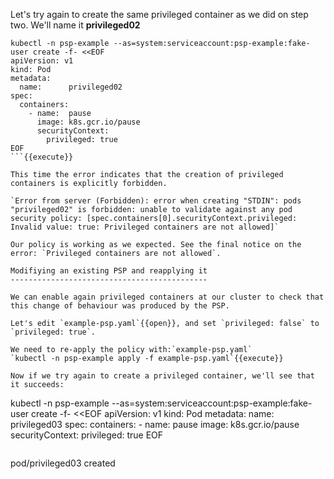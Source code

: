 Let's try again to create the same privileged container as we did on step two. We'll name it  __privileged02__

```
kubectl -n psp-example --as=system:serviceaccount:psp-example:fake-user create -f- <<EOF
apiVersion: v1
kind: Pod
metadata:
  name:      privileged02
spec:
  containers:
    - name:  pause
      image: k8s.gcr.io/pause
      securityContext:
        privileged: true
EOF
```{{execute}}

This time the error indicates that the creation of privileged containers is explicitly forbidden.

`Error from server (Forbidden): error when creating "STDIN": pods "privileged02" is forbidden: unable to validate against any pod security policy: [spec.containers[0].securityContext.privileged: Invalid value: true: Privileged containers are not allowed]`

Our policy is working as we expected. See the final notice on the error: `Privileged containers are not allowed`.

Modifiying an existing PSP and reapplying it
--------------------------------------------

We can enable again privileged containers at our cluster to check that this change of behaviour was produced by the PSP.

Let's edit `example-psp.yaml`{{open}}, and set `privileged: false` to `privileged: true`.

We need to re-apply the policy with:`example-psp.yaml`
`kubectl -n psp-example apply -f example-psp.yaml`{{execute}}

Now if we try again to create a privileged container, we'll see that it succeeds:

```
kubectl -n psp-example --as=system:serviceaccount:psp-example:fake-user create -f- <<EOF
apiVersion: v1
kind: Pod
metadata:
  name:      privileged03
spec:
  containers:
    - name:  pause
      image: k8s.gcr.io/pause
      securityContext:
        privileged: true
EOF
```{{execute}}
```
pod/privileged03 created
```
